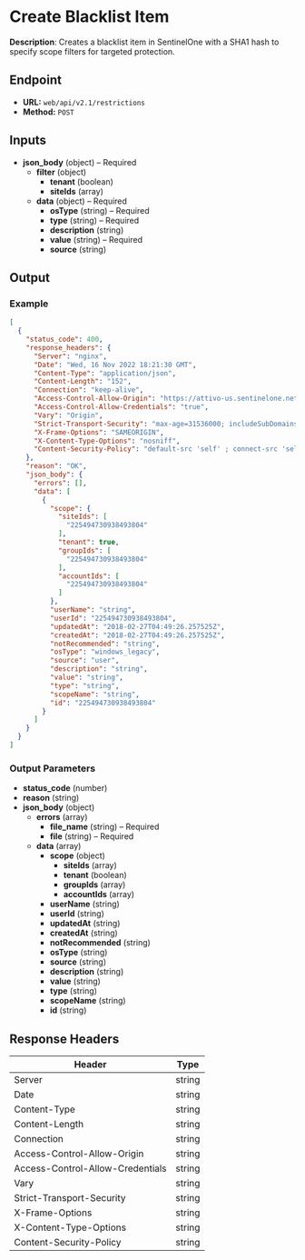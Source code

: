 # Create Blacklist Item

**Description**: Creates a blacklist item in SentinelOne with a SHA1 hash to specify scope filters for targeted protection.

## Endpoint

- **URL:** `web/api/v2.1/restrictions`
- **Method:** `POST`
## Inputs

- **json_body** (object) – Required
  - **filter** (object)
    - **tenant** (boolean)
    - **siteIds** (array)
  - **data** (object) – Required
    - **osType** (string) – Required
    - **type** (string) – Required
    - **description** (string)
    - **value** (string) – Required
    - **source** (string)
## Output

### Example

```json
[
  {
    "status_code": 400,
    "response_headers": {
      "Server": "nginx",
      "Date": "Wed, 16 Nov 2022 18:21:30 GMT",
      "Content-Type": "application/json",
      "Content-Length": "152",
      "Connection": "keep-alive",
      "Access-Control-Allow-Origin": "https://attivo-us.sentinelone.net",
      "Access-Control-Allow-Credentials": "true",
      "Vary": "Origin",
      "Strict-Transport-Security": "max-age=31536000; includeSubDomains",
      "X-Frame-Options": "SAMEORIGIN",
      "X-Content-Type-Options": "nosniff",
      "Content-Security-Policy": "default-src 'self' ; connect-src 'self' cdn.pendo.io app.pendo.io *.pendo.io data.pendo.io *.storage.googleapis.com sentry.io *.sentry.io *.google-analytics.com *.gstatic.com unpkg.com cdn.auth0.com wss://*.sentinelone.net https://www.googletagmanager.com https://cdnjs.cloudflare.com data: ; script-src 'self' 'unsafe-inline' 'unsafe-eval' cdn.pendo.io app.pendo.io pendo-io-static.storage.googleapis.com cdn.pendo.io *.storage.googleapis.com data.pendo.io https://www.google-analytics.com https://www.googletagmanager.com https://unpkg.com https://cdnjs.cloudflare.com ; img-src 'self' data: https://www.google-analytics.com cdn.pendo.io app.pendo.io *.sentinelone.com *.storage.googleapis.com data.pendo.io ; style-src 'self' 'unsafe-inline' app.pendo.io cdn.pendo.io *.storage.googleapis.com https://fonts.googleapis.com https://cdnjs.cloudflare.com ; font-src 'self' data: https://fonts.gstatic.com https://cdn.auth0.com ; frame-src 'self' blob: https://receptive.io https://*.pendo.io https://pendo-io-extensions.storage.googleapis.com/ https://*.youtube.com ; frame-ancestors 'self' app.pendo.io ; object-src 'none'"
    },
    "reason": "OK",
    "json_body": {
      "errors": [],
      "data": [
        {
          "scope": {
            "siteIds": [
              "225494730938493804"
            ],
            "tenant": true,
            "groupIds": [
              "225494730938493804"
            ],
            "accountIds": [
              "225494730938493804"
            ]
          },
          "userName": "string",
          "userId": "225494730938493804",
          "updatedAt": "2018-02-27T04:49:26.257525Z",
          "createdAt": "2018-02-27T04:49:26.257525Z",
          "notRecommended": "string",
          "osType": "windows_legacy",
          "source": "user",
          "description": "string",
          "value": "string",
          "type": "string",
          "scopeName": "string",
          "id": "225494730938493804"
        }
      ]
    }
  }
]
```
### Output Parameters

- **status_code** (number)
- **reason** (string)
- **json_body** (object)
  - **errors** (array)
    - **file_name** (string) – Required
    - **file** (string) – Required
  - **data** (array)
    - **scope** (object)
      - **siteIds** (array)
      - **tenant** (boolean)
      - **groupIds** (array)
      - **accountIds** (array)
    - **userName** (string)
    - **userId** (string)
    - **updatedAt** (string)
    - **createdAt** (string)
    - **notRecommended** (string)
    - **osType** (string)
    - **source** (string)
    - **description** (string)
    - **value** (string)
    - **type** (string)
    - **scopeName** (string)
    - **id** (string)
## Response Headers

| Header | Type |
|--------|------|
| Server | string |
| Date | string |
| Content-Type | string |
| Content-Length | string |
| Connection | string |
| Access-Control-Allow-Origin | string |
| Access-Control-Allow-Credentials | string |
| Vary | string |
| Strict-Transport-Security | string |
| X-Frame-Options | string |
| X-Content-Type-Options | string |
| Content-Security-Policy | string |